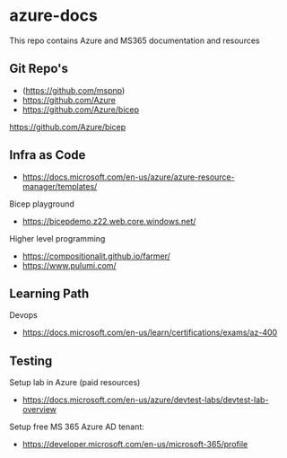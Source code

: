 # azure-docs

This repo contains Azure and MS365 documentation and resources

## Git Repo's  
- (https://github.com/mspnp)
- https://github.com/Azure
- https://github.com/Azure/bicep

https://github.com/Azure/bicep

## Infra as Code
- https://docs.microsoft.com/en-us/azure/azure-resource-manager/templates/

Bicep playground
- https://bicepdemo.z22.web.core.windows.net/

Higher level programming
- https://compositionalit.github.io/farmer/
- https://www.pulumi.com/

## Learning Path
Devops
- https://docs.microsoft.com/en-us/learn/certifications/exams/az-400


## Testing

Setup lab in Azure (paid resources)
- https://docs.microsoft.com/en-us/azure/devtest-labs/devtest-lab-overview

Setup free MS 365 Azure AD tenant:
- https://developer.microsoft.com/en-us/microsoft-365/profile


